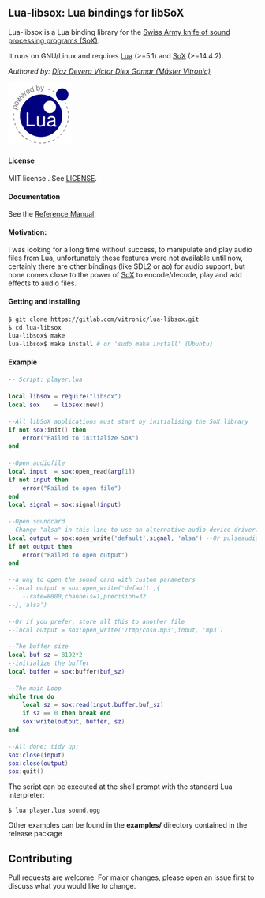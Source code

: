 ## Lua-libsox: Lua bindings for libSoX

Lua-libsox is a Lua binding library for the [Swiss Army knife of sound processing programs (SoX)](http://sox.sourceforge.net/).

It runs on GNU/Linux and requires [Lua](http://www.lua.org/) (>=5.1)
and [SoX](http://sox.sourceforge.net/) (>=14.4.2).

_Authored by:_ _[Díaz Devera Víctor Diex Gamar (Máster Vitronic)](https://www.linkedin.com/in/Master-Vitronic)_

[![Lua logo](./docs/powered-by-lua.gif)](http://www.lua.org/)

#### License

MIT license . See [LICENSE](./LICENSE).

#### Documentation

See the [Reference Manual](https://vitronic.gitlab.io/lua-libsox/).

#### Motivation:

I was looking for a long time without success, to manipulate and play
audio files from Lua, unfortunately these features were not available
until now, certainly there are other bindings (like SDL2 or ao) for audio support,
but none comes close to the power of [SoX](http://sox.sourceforge.net/) to encode/decode, play and add
effects to audio files.


#### Getting and installing

```sh
$ git clone https://gitlab.com/vitronic/lua-libsox.git
$ cd lua-libsox
lua-libsox$ make
lua-libsox$ make install # or 'sudo make install' (Ubuntu)
```

#### Example

```lua
-- Script: player.lua

local libsox = require("libsox")
local sox    = libsox:new()

--All libSoX applications must start by initialising the SoX library
if not sox:init() then
	error("Failed to initialize SoX")
end

--Open audiofile
local input  = sox:open_read(arg[1])
if not input then
	error("Failed to open file")
end
local signal = sox:signal(input)

--Open soundcard
--Change "alsa" in this line to use an alternative audio device driver:
local output = sox:open_write('default',signal, 'alsa') --Or pulseaudio Or ao etc
if not output then
	error("Failed to open output")
end

--a way to open the sound card with custom parameters
--local output = sox:open_write('default',{
	--rate=8000,channels=1,precision=32
--},'alsa')

--Or if you prefer, store all this to another file
--local output = sox:open_write('/tmp/coso.mp3',input, 'mp3')

--The buffer size
local buf_sz = 8192*2
--initialize the buffer
local buffer = sox:buffer(buf_sz)

--The main Loop
while true do
	local sz = sox:read(input,buffer,buf_sz)
	if sz == 0 then break end
	sox:write(output, buffer, sz)
end

--All done; tidy up:
sox:close(input)
sox:close(output)
sox:quit()
```

The script can be executed at the shell prompt with the standard Lua interpreter:

```shell
$ lua player.lua sound.ogg
```

Other examples can be found in the **examples/** directory contained in the release package

## Contributing
Pull requests are welcome. For major changes, please open an issue first to discuss what you would like to change.
